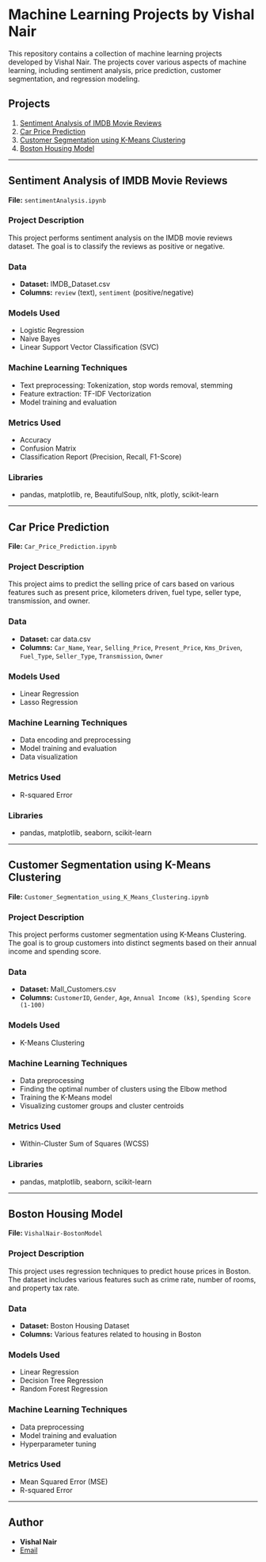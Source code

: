# Machine Learning Projects by Vishal Nair

This repository contains a collection of machine learning projects developed by Vishal Nair. The projects cover various aspects of machine learning, including sentiment analysis, price prediction, customer segmentation, and regression modeling.

## Projects

1. [Sentiment Analysis of IMDB Movie Reviews](#sentiment-analysis-of-imdb-movie-reviews)
2. [Car Price Prediction](#car-price-prediction)
3. [Customer Segmentation using K-Means Clustering](#customer-segmentation-using-k-means-clustering)
4. [Boston Housing Model](#boston-housing-model)

---

## Sentiment Analysis of IMDB Movie Reviews

**File:** `sentimentAnalysis.ipynb`

### Project Description
This project performs sentiment analysis on the IMDB movie reviews dataset. The goal is to classify the reviews as positive or negative.

### Data
- **Dataset:** IMDB_Dataset.csv
- **Columns:** `review` (text), `sentiment` (positive/negative)

### Models Used
- Logistic Regression
- Naive Bayes
- Linear Support Vector Classification (SVC)

### Machine Learning Techniques
- Text preprocessing: Tokenization, stop words removal, stemming
- Feature extraction: TF-IDF Vectorization
- Model training and evaluation

### Metrics Used
- Accuracy
- Confusion Matrix
- Classification Report (Precision, Recall, F1-Score)

### Libraries
- pandas, matplotlib, re, BeautifulSoup, nltk, plotly, scikit-learn

---

## Car Price Prediction

**File:** `Car_Price_Prediction.ipynb`

### Project Description
This project aims to predict the selling price of cars based on various features such as present price, kilometers driven, fuel type, seller type, transmission, and owner.

### Data
- **Dataset:** car data.csv
- **Columns:** `Car_Name`, `Year`, `Selling_Price`, `Present_Price`, `Kms_Driven`, `Fuel_Type`, `Seller_Type`, `Transmission`, `Owner`

### Models Used
- Linear Regression
- Lasso Regression

### Machine Learning Techniques
- Data encoding and preprocessing
- Model training and evaluation
- Data visualization

### Metrics Used
- R-squared Error

### Libraries
- pandas, matplotlib, seaborn, scikit-learn

---

## Customer Segmentation using K-Means Clustering

**File:** `Customer_Segmentation_using_K_Means_Clustering.ipynb`

### Project Description
This project performs customer segmentation using K-Means Clustering. The goal is to group customers into distinct segments based on their annual income and spending score.

### Data
- **Dataset:** Mall_Customers.csv
- **Columns:** `CustomerID`, `Gender`, `Age`, `Annual Income (k$)`, `Spending Score (1-100)`

### Models Used
- K-Means Clustering

### Machine Learning Techniques
- Data preprocessing
- Finding the optimal number of clusters using the Elbow method
- Training the K-Means model
- Visualizing customer groups and cluster centroids

### Metrics Used
- Within-Cluster Sum of Squares (WCSS)

### Libraries
- pandas, matplotlib, seaborn, scikit-learn

---

## Boston Housing Model

**File:** `VishalNair-BostonModel`

### Project Description
This project uses regression techniques to predict house prices in Boston. The dataset includes various features such as crime rate, number of rooms, and property tax rate.

### Data
- **Dataset:** Boston Housing Dataset
- **Columns:** Various features related to housing in Boston

### Models Used
- Linear Regression
- Decision Tree Regression
- Random Forest Regression

### Machine Learning Techniques
- Data preprocessing
- Model training and evaluation
- Hyperparameter tuning

### Metrics Used
- Mean Squared Error (MSE)
- R-squared Error



---

## Author

- **Vishal Nair**
- [Email](mailto:v1292002@gmail.com)

